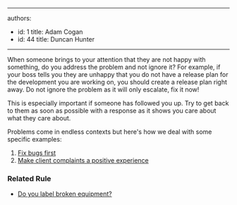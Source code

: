 

---
authors:
  - id: 1
    title: Adam Cogan
  - id: 44
    title: Duncan Hunter
---




<span class='intro'> <p>​When someone brings to your attention that they are not happy with something, do you address the problem and not ignore it? For example, if your boss tells you they are unhappy that you do not have a release plan for the development you are working on, you should create a release plan right away. Do not ignore the problem as it will only escalate, fix it now!​<br></p><p>This is especially important if someone has followed you up. Try to get back to them as soon as possible with a response as it shows you care about what they care about.</p> </span>

​Problems come in endless contexts but here's how we deal with some specific examples&#58;<ol><li>
            <a href="/_layouts/15/FIXUPREDIRECT.ASPX?WebId=3dfc0e07-e23a-4cbb-aac2-e778b71166a2&amp;TermSetId=07da3ddf-0924-4cd2-a6d4-a4809ae20160&amp;TermId=61a90deb-ede4-407d-83f9-ab6b3408fd4c">
               Fix bugs first</a> </li><li>
            <a href="http&#58;//www.ssw.com.au/ssw/Standards/Rules/RulesToBetterInboundCalls.aspx#MakeComplaintsPositive">
               Make client complaints a positive experience</a> </li></ol><h3 class="ssw15-rteElement-H3"> 
​Related Rule​​​<br></h3><ul><li><a href="/_layouts/15/FIXUPREDIRECT.ASPX?WebId=3dfc0e07-e23a-4cbb-aac2-e778b71166a2&amp;TermSetId=07da3ddf-0924-4cd2-a6d4-a4809ae20160&amp;TermId=3b6f1c05-fa19-4695-ac89-1c1372c7619b">​​Do you label broken equipment?​</a><br><br></li></ul><br>


